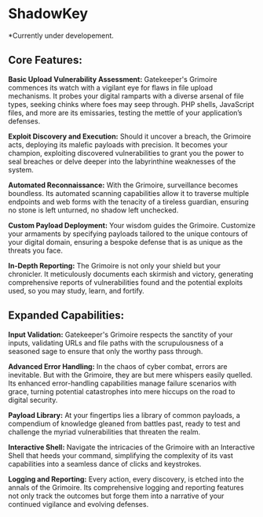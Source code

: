 # ShadowKey

*Currently under developement.

## Core Features:

**Basic Upload Vulnerability Assessment:** Gatekeeper's Grimoire commences its watch with a vigilant eye for flaws in file upload mechanisms. It probes your digital ramparts with a diverse arsenal of file types, seeking chinks where foes may seep through. PHP shells, JavaScript files, and more are its emissaries, testing the mettle of your application’s defenses.

**Exploit Discovery and Execution:** Should it uncover a breach, the Grimoire acts, deploying its malefic payloads with precision. It becomes your champion, exploiting discovered vulnerabilities to grant you the power to seal breaches or delve deeper into the labyrinthine weaknesses of the system.

**Automated Reconnaissance:** With the Grimoire, surveillance becomes boundless. Its automated scanning capabilities allow it to traverse multiple endpoints and web forms with the tenacity of a tireless guardian, ensuring no stone is left unturned, no shadow left unchecked.

**Custom Payload Deployment:** Your wisdom guides the Grimoire. Customize your armaments by specifying payloads tailored to the unique contours of your digital domain, ensuring a bespoke defense that is as unique as the threats you face.

**In-Depth Reporting:** The Grimoire is not only your shield but your chronicler. It meticulously documents each skirmish and victory, generating comprehensive reports of vulnerabilities found and the potential exploits used, so you may study, learn, and fortify.

## Expanded Capabilities:

**Input Validation:** Gatekeeper's Grimoire respects the sanctity of your inputs, validating URLs and file paths with the scrupulousness of a seasoned sage to ensure that only the worthy pass through.

**Advanced Error Handling:** In the chaos of cyber combat, errors are inevitable. But with the Grimoire, they are but mere whispers easily quelled. Its enhanced error-handling capabilities manage failure scenarios with grace, turning potential catastrophes into mere hiccups on the road to digital security.

**Payload Library:** At your fingertips lies a library of common payloads, a compendium of knowledge gleaned from battles past, ready to test and challenge the myriad vulnerabilities that threaten the realm.

**Interactive Shell:** Navigate the intricacies of the Grimoire with an Interactive Shell that heeds your command, simplifying the complexity of its vast capabilities into a seamless dance of clicks and keystrokes.

**Logging and Reporting:** Every action, every discovery, is etched into the annals of the Grimoire. Its comprehensive logging and reporting features not only track the outcomes but forge them into a narrative of your continued vigilance and evolving defenses.

